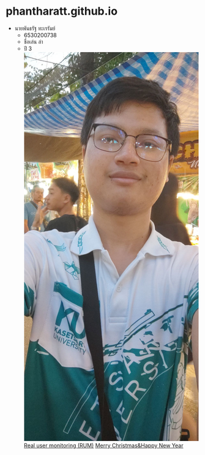 # phantharatt.github.io

- นายพันธรัฐ ทะเรรัมย์
  - 6530200738
  - ชื่อเล่น ล่า
  - ปี 3
![Alt text](images/IMG_20241127_174043.jpg)
[Real user monitoring (RUM)](real-user-monitoring.md)
[Merry Christmas&Happy New Year](e-card.md)

